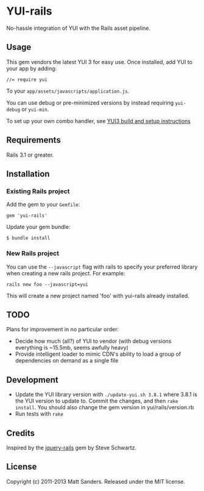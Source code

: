 # YUI-rails

No-hassle integration of YUI with the Rails asset pipeline.

## Usage

This gem vendors the latest YUI 3 for easy use. Once installed, add YUI to your app by adding:

    //= require yui

To your `app/assets/javascripts/application.js`.

You can use debug or pre-minimized versions by instead requiring `yui-debug` or `yui-min`.


To set up your own combo handler, see [YUI3 build and setup instructions](https://github.com/yui/yui3/wiki/Developer-Workflow#steps)

## Requirements

Rails 3.1 or greater.

## Installation

### Existing Rails project

Add the gem to your `Gemfile`:

    gem 'yui-rails'

Update your gem bundle:

    $ bundle install

### New Rails project

You can use the `--javascript` flag with rails to specify your preferred library when creating a new rails project. For example:

    rails new foo --javascript=yui

This will create a new project named 'foo' with yui-rails already installed.

## TODO

Plans for improvement in no particular order:

  * Decide how much (all?) of YUI to vendor (with debug versions everything is ~15.5mb, seems awfully heavy)
  * Provide intelligent loader to mimic CDN's ability to load a group of dependencies on demand as a single file

## Development

* Update the YUI library version with `./update-yui.sh 3.8.1` where 3.8.1 is the YUI version to update to.  Commit the changes, and then `rake install`. You should also change the gem version in yui/rails/version.rb
* Run tests with `rake`

## Credits

Inspired by the [jquery-rails](https://github.com/rails/jquery-rails) gem by Steve Schwartz.

## License

Copyright (c) 2011-2013 Matt Sanders. Released under the MIT license.
